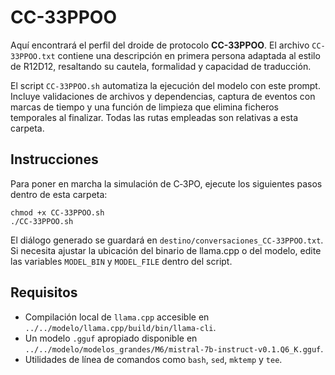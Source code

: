 # CC-33PPOO

Aquí encontrará el perfil del droide de protocolo **CC-33PPOO**. El archivo `CC-33PPOO.txt` contiene una descripción en primera persona adaptada al estilo de R12D12, resaltando su cautela, formalidad y capacidad de traducción.

El script `CC-33PPOO.sh` automatiza la ejecución del modelo con este prompt. Incluye validaciones de archivos y dependencias, captura de eventos con marcas de tiempo y una función de limpieza que elimina ficheros temporales al finalizar. Todas las rutas empleadas son relativas a esta carpeta.

## Instrucciones

Para poner en marcha la simulación de C‑3PO, ejecute los siguientes pasos dentro de esta carpeta:

    chmod +x CC-33PPOO.sh
    ./CC-33PPOO.sh

El diálogo generado se guardará en `destino/conversaciones_CC-33PPOO.txt`. Si necesita ajustar la ubicación del binario de llama.cpp o del modelo, edite las variables `MODEL_BIN` y `MODEL_FILE` dentro del script.

## Requisitos

- Compilación local de `llama.cpp` accesible en `../../modelo/llama.cpp/build/bin/llama-cli`.
- Un modelo `.gguf` apropiado disponible en `../../modelo/modelos_grandes/M6/mistral-7b-instruct-v0.1.Q6_K.gguf`.
- Utilidades de línea de comandos como `bash`, `sed`, `mktemp` y `tee`.
